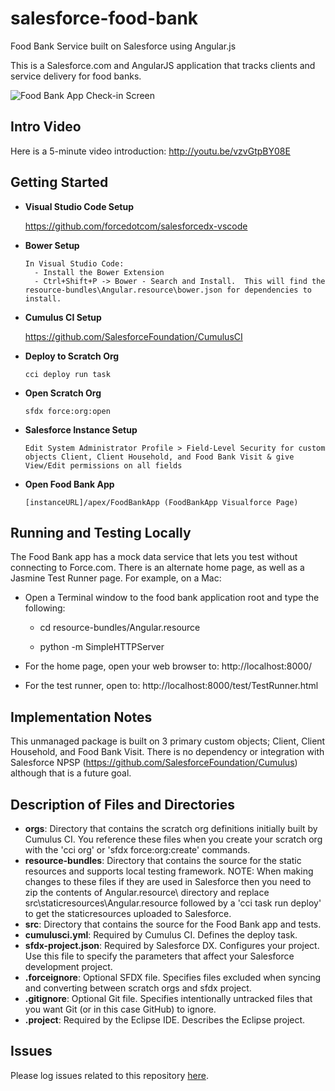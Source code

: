 salesforce-food-bank
====================

Food Bank Service built on Salesforce using Angular.js

This is a Salesforce.com and AngularJS application that tracks clients and service delivery for food banks.

![Food Bank App Check-in Screen](foodbankmgr.png)

## Intro Video

Here is a 5-minute video introduction: http://youtu.be/vzvGtpBY08E

## Getting Started

 * **Visual Studio Code Setup**
 
    https://github.com/forcedotcom/salesforcedx-vscode 
 
 * **Bower Setup**
 
    ```
    In Visual Studio Code:
      - Install the Bower Extension
      - Ctrl+Shift+P -> Bower - Search and Install.  This will find the resource-bundles\Angular.resource\bower.json for dependencies to install.
    ```

 * **Cumulus CI Setup**
 
    https://github.com/SalesforceFoundation/CumulusCI

 * **Deploy to Scratch Org**

    ```
    cci deploy run task
    ```
     
 * **Open Scratch Org**

    ```
    sfdx force:org:open
    ```

 * **Salesforce Instance Setup**

    ```
    Edit System Administrator Profile > Field-Level Security for custom objects Client, Client Household, and Food Bank Visit & give View/Edit permissions on all fields
    ```

 * **Open Food Bank App**

    ```
    [instanceURL]/apex/FoodBankApp (FoodBankApp Visualforce Page)
    ```

## Running and Testing Locally

The Food Bank app has a mock data service that lets you test without connecting to Force.com.
There is an alternate home page, as well as a Jasmine Test Runner page.  For example, on a Mac:

 * Open a Terminal window to the food bank application root and type the following:

    - cd resource-bundles/Angular.resource

    - python -m SimpleHTTPServer

 * For the home page, open your web browser to: http://localhost:8000/
 * For the test runner, open to: http://localhost:8000/test/TestRunner.html


## Implementation Notes

This unmanaged package is built on 3 primary custom objects; Client, Client Household, and Food Bank Visit.  There is no dependency or integration with Salesforce NPSP (https://github.com/SalesforceFoundation/Cumulus) although that is a future goal.

## Description of Files and Directories  

* **orgs**: Directory that contains the scratch org definitions initially built by Cumulus CI. You reference these files when you create your scratch org with the 'cci org' or 'sfdx force:org:create' commands.
* **resource-bundles**: Directory that contains the source for the static resources and supports local testing framework.  NOTE: When making changes to these files if they are used in Salesforce then you need to zip the contents of Angular.resource\ directory and replace src\staticresources\Angular.resource followed by a 'cci task run deploy' to get the staticresources uploaded to Salesforce.  
* **src**: Directory that contains the source for the Food Bank app and tests.   
* **cumulusci.yml**:  Required by Cumulus CI.  Defines the deploy task. 
* **sfdx-project.json**: Required by Salesforce DX. Configures your project.  Use this file to specify the parameters that affect your Salesforce development project.
* **.forceignore**:  Optional SFDX file. Specifies files excluded when syncing and converting between scratch orgs and sfdx project.
* **.gitignore**:  Optional Git file. Specifies intentionally untracked files that you want Git (or in this case GitHub) to ignore.
* **.project**:  Required by the Eclipse IDE.  Describes the Eclipse project. 

 ## Issues

Please log issues related to this repository [here](https://github.com/groundwired/salesforce-food-bank/issues).